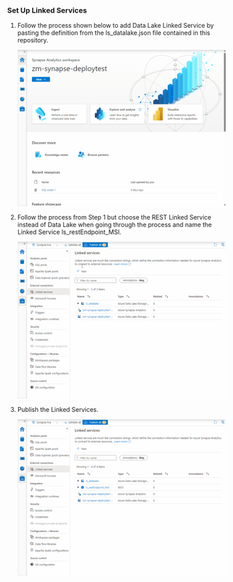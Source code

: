 ### Set Up Linked Services

1) Follow the process shown below to add Data Lake Linked Service by pasting the definition from the ls_datalake.json file contained in this repository. 

    ![](./images/linkedServices01.gif)

2) Follow the process from Step 1 but choose the REST Linked Service instead of Data Lake when going through the process and name the Linked Service ls_restEndpoint_MSI.

    ![](./images/linkedServices02.gif)

3) Publish the Linked Services.

    ![](./images/linkedServices03.gif)